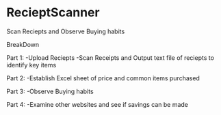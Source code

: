 # RecieptScanner
Scan Reciepts and Observe Buying habits

BreakDown

Part 1:
-Upload Reciepts
-Scan Receipts and Output text file of reciepts to identify key items

Part 2:
-Establish Excel sheet of price and common items purchased

Part 3:
-Observe Buying habits 

Part 4:
-Examine other websites and see if savings can be made
